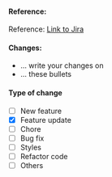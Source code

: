 #### Reference:

Reference: [Link to Jira](http://somewhere.com/ticket/OP-479)

#### Changes:

- ... write your changes on
- ... these bullets

#### Type of change

- [ ] New feature
- [x] Feature update
- [ ] Chore
- [ ] Bug fix
- [ ] Styles
- [ ] Refactor code
- [ ] Others
